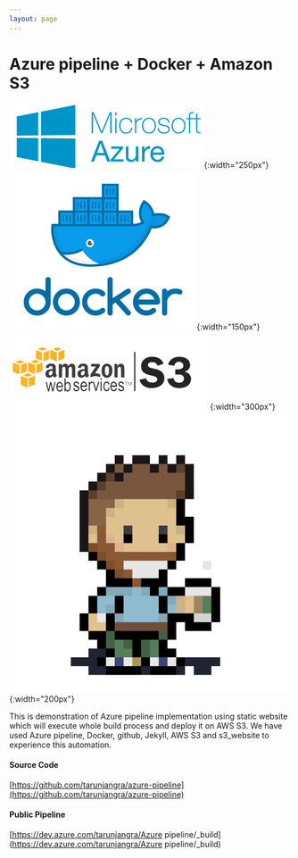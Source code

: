 ```yaml
---
layout: page
---
```


# Azure pipeline + Docker + Amazon S3
![Azure](images/m-z.png){:width="250px"}
![Docker](images/docker.png){:width="150px"}
![Amazon S3](images/s3.png){:width="300px"}
<br />
![Bearded Coffee](images/bearded-coffee.gif){:width="200px"}

This is demonstration of Azure pipeline implementation using static website which will execute whole build process and deploy it on AWS S3. We have used Azure pipeline, Docker, github, Jekyll, AWS S3 and s3_website to experience this automation.

#### Source Code
[https://github.com/tarunjangra/azure-pipeline](https://github.com/tarunjangra/azure-pipeline)

#### Public Pipeline
[https://dev.azure.com/tarunjangra/Azure pipeline/_build](https://dev.azure.com/tarunjangra/Azure pipeline/_build)
